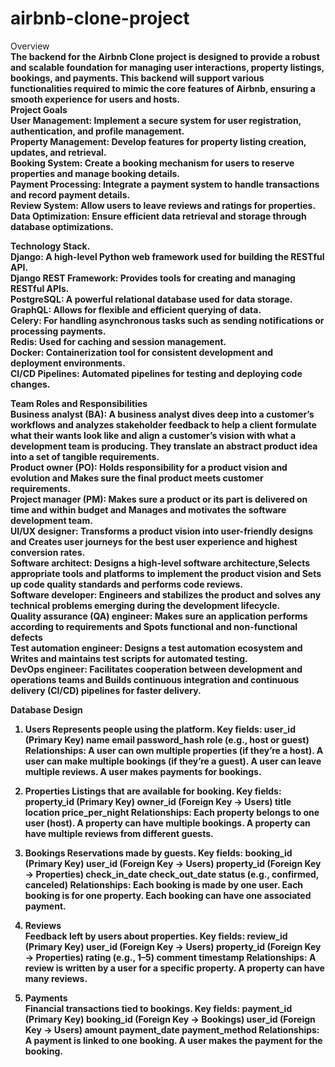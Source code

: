 # airbnb-clone-project
Overview<b> <br/>
The backend for the Airbnb Clone project is designed to provide a robust and scalable foundation for managing user interactions, property listings, bookings, and payments. This backend will support various functionalities required to mimic the core features of Airbnb, ensuring a smooth experience for users and hosts.<br/>
Project Goals<br/>
User Management: Implement a secure system for user registration, authentication, and profile management.<br/>
Property Management: Develop features for property listing creation, updates, and retrieval.<br/>
Booking System: Create a booking mechanism for users to reserve properties and manage booking details.<br/>
Payment Processing: Integrate a payment system to handle transactions and record payment details.<br/>
Review System: Allow users to leave reviews and ratings for properties.<br/>
Data Optimization: Ensure efficient data retrieval and storage through database optimizations.<br/>

Technology Stack.<br/>
Django: A high-level Python web framework used for building the RESTful API.<br/>
Django REST Framework: Provides tools for creating and managing RESTful APIs.<br/>
PostgreSQL: A powerful relational database used for data storage.<br/>
GraphQL: Allows for flexible and efficient querying of data.<br/>
Celery: For handling asynchronous tasks such as sending notifications or processing payments.<br/>
Redis: Used for caching and session management.<br/>
Docker: Containerization tool for consistent development and deployment environments.<br/>
CI/CD Pipelines: Automated pipelines for testing and deploying code changes.<br/>

Team Roles and Responsibilities<br/>
Business analyst (BA): A business analyst dives deep into a customer’s workflows and analyzes stakeholder feedback to help a client formulate what their wants look like and align a customer’s vision with what a development team is producing. They translate an abstract product idea into a set of tangible requirements. <br/>
Product owner (PO): Holds responsibility for a product vision and evolution and Makes sure the final product meets customer requirements.<br>
Project manager (PM): Makes sure a product or its part is delivered on time and within budget and Manages and motivates the software development team.<br>
UI/UX designer: Transforms a product vision into user-friendly designs and Creates user journeys for the best user experience and highest conversion rates.<br/>
Software architect: Designs a high-level software architecture,Selects appropriate tools and platforms to implement the product vision and Sets up code quality standards and performs code reviews.<br/>
Software developer: Engineers and stabilizes the product and solves any technical problems emerging during the development lifecycle.<br>
Quality assurance (QA) engineer: Makes sure an application performs according to requirements and Spots functional and non-functional defects<br>
Test automation engineer: Designs a test automation ecosystem and Writes and maintains test scripts for automated testing.<br/>
DevOps engineer: Facilitates cooperation between development and operations teams and Builds continuous integration and continuous delivery (CI/CD) pipelines for faster delivery.<br/>

 Database Design<br>
 1. Users
Represents people using the platform.
Key fields:
user_id (Primary Key)
name
email
password_hash
role (e.g., host or guest)
Relationships:
A user can own multiple properties (if they’re a host).
A user can make multiple bookings (if they’re a guest).
A user can leave multiple reviews.
A user makes payments for bookings.

2. Properties
Listings that are available for booking.
Key fields:
property_id (Primary Key)
owner_id (Foreign Key → Users)
title
location
price_per_night
Relationships:
Each property belongs to one user (host).
A property can have multiple bookings.
A property can have multiple reviews from different guests.

3. Bookings
Reservations made by guests.
Key fields:
booking_id (Primary Key)
user_id (Foreign Key → Users)
property_id (Foreign Key → Properties)
check_in_date
check_out_date
status (e.g., confirmed, canceled)
Relationships:
Each booking is made by one user.
Each booking is for one property.
Each booking can have one associated payment.<br/>

4. Reviews<br/>
Feedback left by users about properties.
Key fields:
review_id (Primary Key)
user_id (Foreign Key → Users)
property_id (Foreign Key → Properties)
rating (e.g., 1–5)
comment
timestamp
Relationships:
A review is written by a user for a specific property.
A property can have many reviews.<br/>

5. Payments<br/>
Financial transactions tied to bookings.
Key fields:
payment_id (Primary Key)
booking_id (Foreign Key → Bookings)
user_id (Foreign Key → Users)
amount
payment_date
payment_method
Relationships:
A payment is linked to one booking.
A user makes the payment for the booking.<br/>
